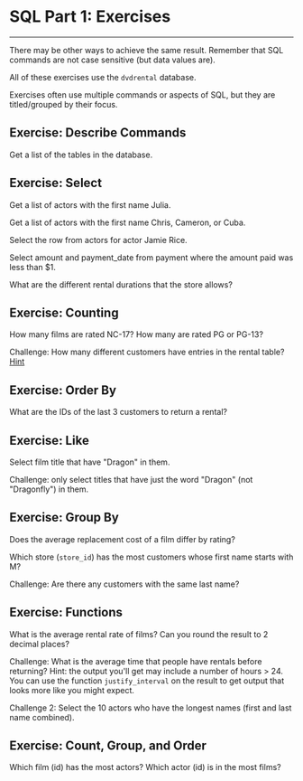 # SQL Part 1: Exercises
----

There may be other ways to achieve the same result.  Remember that SQL commands are not case sensitive (but data values are).

All of these exercises use the `dvdrental` database.  

Exercises often use multiple commands or aspects of SQL, but they are titled/grouped by their focus.


## Exercise: Describe Commands

Get a list of the tables in the database.


## Exercise: Select 

Get a list of actors with the first name Julia.

Get a list of actors with the first name Chris, Cameron, or Cuba.  

Select the row from actors for actor Jamie Rice.

Select amount and payment_date from payment where the amount paid was less than $1.  

What are the different rental durations that the store allows?

## Exercise: Counting

How many films are rated NC-17?  How many are rated PG or PG-13?


Challenge: How many different customers have entries in the rental table?  [Hint](http://www.w3resource.com/sql/aggregate-functions/count-with-distinct.php)

## Exercise: Order By

What are the IDs of the last 3 customers to return a rental?


## Exercise: Like

Select film title that have "Dragon" in them.

Challenge: only select titles that have just the word "Dragon" (not "Dragonfly") in them.

## Exercise: Group By

Does the average replacement cost of a film differ by rating?

Which store (`store_id`) has the most customers whose first name starts with M?

Challenge: Are there any customers with the same last name? 

## Exercise: Functions

What is the average rental rate of films?  Can you round the result to 2 decimal places?

Challenge: What is the average time that people have rentals before returning?  Hint: the output you'll get may include a number of hours > 24.  You can use the function `justify_interval` on the result to get output that looks more like you might expect.

Challenge 2: Select the 10 actors who have the longest names (first and last name combined).


## Exercise: Count, Group, and Order

Which film (id) has the most actors?  Which actor (id) is in the most films?

